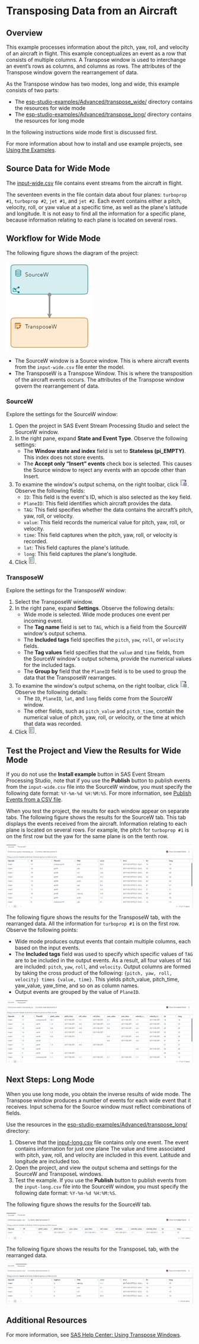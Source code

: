 # Transposing Data from an Aircraft
## Overview

This example processes information about the pitch, yaw, roll, and velocity of an aircraft in flight. This example conceptualizes an event as a row that consists of multiple columns. A Transpose window is used to interchange an event’s rows as columns, and columns as rows. The attributes of the Transpose window govern the rearrangement of data. 

As the Transpose window has two modes, long and wide, this example consists of two parts:
- The [esp-studio-examples/Advanced/transpose_wide/](https://github.com/sassoftware/esp-studio-examples/tree/main/Advanced/transpose_wide) directory contains the resources for wide mode
- The [esp-studio-examples/Advanced/transpose_long/](https://github.com/sassoftware/esp-studio-examples/tree/main/Advanced/transpose_long) directory contains the resources for long mode

In the following instructions wide mode first is discussed first.

For more information about how to install and use example projects, see [Using the Examples](https://github.com/sassoftware/esp-studio-examples#using-the-examples).

## Source Data for Wide Mode

The [input-wide.csv](input-wide.csv) file contains event streams from the aircraft in flight.

The seventeen events in the file contain data about four planes: `turboprop #1`, `turboprop #2`, `jet #1`, and `jet #2`. Each event contains either a pitch, velocity, roll, or yaw value at a specific time, as well as the plane's latitude and longitude. It is not easy to find all the information for a specific plane, because information relating to each plane is located on several rows.

## Workflow for Wide Mode
The following figure shows the diagram of the project:

![Diagram of the project](img/studio_transpose_1.png "Diagram of the project")

- The SourceW window is a Source window. This is where aircraft events from the `input-wide.csv` file enter the model.
- The TransposeW is a Transpose Window. This is where the transposition of the aircraft events occurs. The attributes of the Transpose window govern the rearrangement of data. 

### SourceW

Explore the settings for the SourceW window:
1. Open the project in SAS Event Stream Processing Studio and select the SourceW window. 
2. In the right pane, expand **State and Event Type**. Observe the following settings:
   - The **Window state and index** field is set to **Stateless (pi_EMPTY)**. This index does not store events.
   - The **Accept only “Insert” events** check box is selected. This causes the Source window to reject any events with an opcode other than Insert.
3. To examine the window's output schema, on the right toolbar, click ![Output Schema](img/output-schema-icon.png "Output Schema"). Observe the following fields: 
   - `ID`: This field is the event's ID, which is also selected as the key field.
   - `PlaneID`: This field identifies which aircraft provides the data.
   - `TAG`: This field specifies whether the data contains the aircraft’s pitch, yaw, roll, or velocity.
   - `value`: This field records the numerical value for pitch, yaw, roll, or velocity.
   - `time`: This field captures when the pitch, yaw, roll, or velocity is recorded.
   - `lat`: This field captures the plane's latitude.
   - `long`: This field captures the plane's longitude.
4. Click ![Properties](img/show-properties-icon.png "Properties"). 

### TransposeW

Explore the settings for the TransposeW window:
1. Select the TransposeW window.
2. In the right pane, expand **Settings**. Observe the following details:
   - Wide mode is selected. Wide mode produces one event per incoming event.
   - The **Tag name** field is set to `TAG`, which is a field from the SourceW window's output schema.
   - The **Included tags** field specifies the  `pitch`, `yaw`, `roll`, or `velocity` fields.
   - The **Tag values** field specifies that the `value` and `time` fields, from the SourceW window's output schema, provide the numerical values for the included tags.
   - The **Group by** field that the `PlaneID` field is to be used to group the data that the TransposeW rearranges.
3. To examine the window's output schema, on the right toolbar, click ![Output Schema](img/output-schema-icon.png "Output Schema"). Observe the following details:
   - The `ID`, `PlaneID`, `lat`, and `long` fields come from the SourceW window.
   - The other fields, such as `pitch_value` and `pitch_time`, contain the numerical value of pitch, yaw, roll, or velocity, or the time at which that data was recorded.
4. Click ![Properties](img/show-properties-icon.png "Properties"). 

## Test the Project and View the Results for Wide Mode

If you do not use the **Install example** button in SAS Event Stream Processing Studio, note that if you use the **Publish** button to publish events from the `input-wide.csv` file into the SourceW window, you must specify the following date format: `%Y-%m-%d %H:%M:%S`. For more information, see [Publish Events from a CSV file](https://go.documentation.sas.com/doc/en/espcdc/default/espstudio/p124n2fohetwqzn109gsdel6o1cj.htm).

When you test the project, the results for each window appear on separate tabs. The following figure shows the results for the SourceW tab. This tab displays the events received from the aircraft. Information relating to each plane is located on several rows. For example, the pitch for `turboprop #1` is on the first row but the yaw for the same plane is on the tenth row.

![SourceW tab](img/SourceW-wide.png "SourceW tab")

The following figure shows the results for the TransposeW tab, with the rearranged data. All the information for `turboprop #1` is on the first row. Observe the following points:
- Wide mode produces output events that contain multiple columns, each based on the input events.
- The **Included tags** field was used to specify which specific values of `TAG` are to be included in the output events. As a result, all four values of `TAG` are included: `pitch`, `yaw`, `roll`, and `velocity`. Output columns are formed by taking the cross product of the following: `{pitch, yaw, roll, velocity} times {value, time}`. This yields pitch_value, pitch_time, yaw_value, yaw_time, and so on as column names.
- Output events are grouped by the value of `PlaneID`. 

![TransposeW tab](img/TransposeW.png "TransposeW tab")

## Next Steps: Long Mode

When you use long mode, you obtain the inverse results of wide mode. The Transpose window produces a number of events for each wide event that it receives. Input schema for the Source window must reflect combinations of fields.

Use the resources in the [esp-studio-examples/Advanced/transpose_long/](https://github.com/sassoftware/esp-studio-examples/tree/main/Advanced/transpose_long) directory:
1. Observe that the [input-long.csv](https://github.com/sassoftware/esp-studio-examples/blob/main/Advanced/transpose_long/input-long.csv) file contains only one event. The event contains information for just one plane The value and time associated with pitch, yaw, roll, and velocity are included in this event. Latitude and longitude are included too. 
2. Open the project, and view the output schema and settings for the SourceW and TransposeL windows.
3. Test the example. If you use the **Publish** button to publish events from the `input-long.csv` file into the SourceW window, you must specify the following date format: `%Y-%m-%d %H:%M:%S`.

The following figure shows the results for the SourceW tab.

![SourceW tab](img/SourceW-long.png "SourceW tab")

The following figure shows the results for the TransposeL tab, with the rearranged data.

![TransposeL tab](img/TransposeL.png "TransposeL tab")

## Additional Resources
For more information, see [SAS Help Center: Using Transpose Windows](https://documentation.sas.com/?cdcId=espcdc&cdcVersion=default&docsetId=espcreatewindows&docsetTarget=p0uxkz3ve828tmn1ijbd0tu5v23d).
